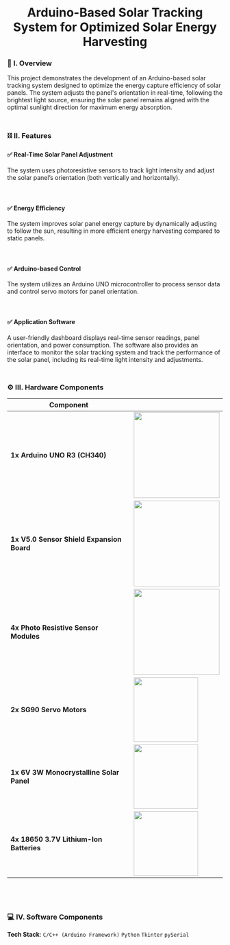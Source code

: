 <div align="center">
  <h1>Arduino-Based Solar Tracking System for Optimized Solar Energy Harvesting</h1>
</div>

### 🧐 I. Overview

This project demonstrates the development of an Arduino-based solar tracking system designed to optimize the energy capture efficiency of solar panels. The system adjusts the panel's orientation in real-time, following the brightest light source, ensuring the solar panel remains aligned with the optimal sunlight direction for maximum energy absorption.
<br><br>
##

### ⛓️ II. Features

#### ✅ Real-Time Solar Panel Adjustment
The system uses photoresistive sensors to track light intensity and adjust the solar panel’s orientation (both vertically and horizontally).
<br><br><br>

#### ✅ Energy Efficiency
The system improves solar panel energy capture by dynamically adjusting to follow the sun, resulting in more efficient energy harvesting compared to static panels.
<br><br><br>

#### ✅ Arduino-based Control
The system utilizes an Arduino UNO microcontroller to process sensor data and control servo motors for panel orientation.
<br><br><br>

#### ✅ Application Software
A user-friendly dashboard displays real-time sensor readings, panel orientation, and power consumption. The software also provides an interface to monitor the solar tracking system and track the performance of the solar panel, including its real-time light intensity and adjustments.
<br><br>
##

### ⚙️ III. Hardware Components

| **Component**                          |                                    |
|----------------------------------------|------------------------------------|
| **1x Arduino UNO R3 (CH340)**          | <img src="https://github.com/user-attachments/assets/12b00573-a18d-44c7-aaea-52e0c09ddd75" width="200"> |
| **1x V5.0 Sensor Shield Expansion Board** | <img src="https://github.com/user-attachments/assets/51cc272f-a892-4ac0-9541-fbcb1803667d" width="200"> |
| **4x Photo Resistive Sensor Modules**  | <img src="https://github.com/user-attachments/assets/d706ab33-2ba5-401e-b621-85f91b8edd7b" width="200"> |
| **2x SG90 Servo Motors**               | <img src="https://github.com/user-attachments/assets/5a9c992c-10c1-4f3c-8b32-08c6e7bf3c4d" width="150"> |
| **1x 6V 3W Monocrystalline Solar Panel** | <img src="https://github.com/user-attachments/assets/b88e35ab-a783-447a-b378-f9432023286c" width="150"> |
| **4x 18650 3.7V Lithium-Ion Batteries** | <img src="https://github.com/user-attachments/assets/1400f348-b5d6-431a-9b2c-f66358775593" width="150"> |

<br><br>
##

### 💻 IV. Software Components

**Tech Stack**: ``C/C++ (Arduino Framework)`` ``Python`` ``Tkinter`` ``pySerial``
<br><br>
##


